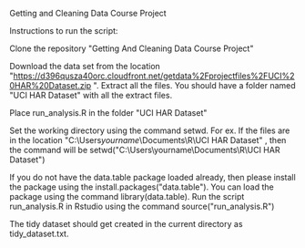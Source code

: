 Getting and Cleaning Data Course Project

Instructions to run the script:

Clone the repository "Getting And Cleaning Data Course Project"

Download the data set from the location "https://d396qusza40orc.cloudfront.net/getdata%2Fprojectfiles%2FUCI%20HAR%20Dataset.zip ". 
Extract all the files. You should have a folder named "UCI HAR Dataset" with all the extract files.

Place run_analysis.R in the folder "UCI HAR Dataset"

Set the working directory using the command setwd. For ex. If the files are in the location "C:\Users*yourname*\Documents\R\UCI HAR Dataset" , then the command will be setwd("C:\Users\yourname\Documents\R\UCI HAR Dataset")

If you do not have the data.table package loaded already, then please install the package using the install.packages("data.table"). You can load the package using the command library(data.table).
Run the script run_analysis.R in Rstudio using the command source("run_analysis.R")

The tidy dataset should get created in the current directory as tidy_dataset.txt.
